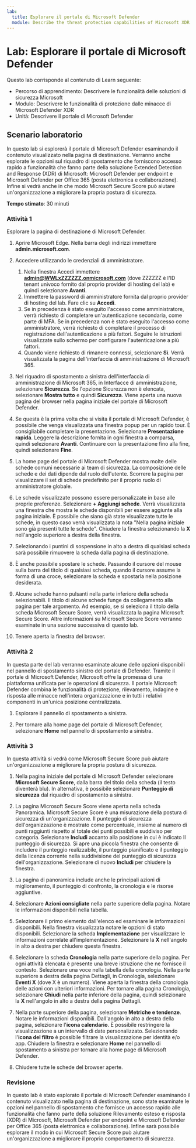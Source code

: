 ```yaml
---
lab:
  title: Esplorare il portale di Microsoft Defender
  module: Describe the threat protection capabilities of Microsoft XDR
---
```


# Lab: Esplorare il portale di Microsoft Defender

Questo lab corrisponde al contenuto di Learn seguente:

- Percorso di apprendimento: Descrivere le funzionalità delle soluzioni di sicurezza Microsoft
- Modulo: Descrivere le funzionalità di protezione dalle minacce di Microsoft Defender XDR
- Unità: Descrivere il portale di Microsoft Defender

## Scenario laboratorio

In questo lab si esplorerà il portale di Microsoft Defender esaminando il contenuto visualizzato nella pagina di destinazione. Verranno anche esplorate le opzioni sul riquadro di spostamento che forniscono accesso rapido a funzionalità che fanno parte della soluzione Extended Detection and Response (XDR) di Microsoft: Microsoft Defender per endpoint e Microsoft Defender per Office 365 (posta elettronica e collaborazione).  Infine si vedrà anche in che modo Microsoft Secure Score può aiutare un'organizzazione a migliorare la propria postura di sicurezza.

**Tempo stimato**: 30 minuti

### Attività 1

Esplorare la pagina di destinazione di Microsoft Defender.

1. Aprire Microsoft Edge. Nella barra degli indirizzi immettere **admin.microsoft.com**.

1. Accedere utilizzando le credenziali di amministratore.
    1. Nella finestra Accedi immettere **admin@WWLxZZZZZZ.onmicrosoft.com** (dove ZZZZZZ è l'ID tenant univoco fornito dal proprio provider di hosting del lab) e quindi selezionare **Avanti**.
    1. Immettere la password di amministratore fornita dal proprio provider di hosting del lab. Fare clic su **Accedi**.
    1. Se in precedenza è stato eseguito l'accesso come amministratore, verrà richiesto di completare un'autenticazione secondaria, come parte di MFA. Se in precedenza non è stato eseguito l'accesso come amministratore, verrà richiesto di completare il processo di registrazione dell'autenticazione a più fattori. Seguire le istruzioni visualizzate sullo schermo per configurare l'autenticazione a più fattori.
    1. Quando viene richiesto di rimanere connessi, selezionare **Sì**. Verrà visualizzata la pagina dell'interfaccia di amministrazione di Microsoft 365.

1. Nel riquadro di spostamento a sinistra dell'interfaccia di amministrazione di Microsoft 365, in Interfacce di amministrazione, selezionare **Sicurezza**.  Se l'opzione Sicurezza non è elencata, selezionare **Mostra tutto** e quindi **Sicurezza**.  Viene aperta una nuova pagina del browser nella pagina iniziale del portale di Microsoft Defender.  

1. Se questa è la prima volta che si visita il portale di Microsoft Defender, è possibile che venga visualizzata una finestra popup per un rapido tour.  È consigliabile completare la presentazione.  Selezionare **Presentazione rapida**.  Leggere la descrizione fornita in ogni finestra a comparsa, quindi selezionare **Avanti**. Continuare con la presentazione fino alla fine, quindi selezionare **Fine**.

1. La home page del portale di Microsoft Defender mostra molte delle schede comuni necessarie ai team di sicurezza. La composizione delle schede e dei dati dipende dal ruolo dell'utente. Scorrere la pagina per visualizzare il set di schede predefinito per il proprio ruolo di amministratore globale.

1. Le schede visualizzate possono essere personalizzate in base alle proprie preferenze.  Selezionare **+ Aggiungi schede**. Verrà visualizzata una finestra che mostra le schede disponibili per essere aggiunte alla pagina iniziale.  È possibile che siano già state visualizzate tutte le schede, in questo caso verrà visualizzata la nota "Nella pagina iniziale sono già presenti tutte le schede". Chiudere la finestra selezionando la **X** nell'angolo superiore a destra della finestra.

1. Selezionando i puntini di sospensione in alto a destra di qualsiasi scheda sarà possibile rimuovere la scheda dalla pagina di destinazione.  

1. È anche possibile spostare le schede. Passando il cursore del mouse sulla barra del titolo di qualsiasi scheda, quando il cursore assume la forma di una croce, selezionare la scheda e spostarla nella posizione desiderata.  

1. Alcune schede hanno pulsanti nella parte inferiore della scheda selezionabili. Il titolo di alcune schede funge da collegamento alla pagina per tale argomento.  Ad esempio, se si seleziona il titolo della scheda Microsoft Secure Score, verrà visualizzata la pagina Microsoft Secure Score.  Altre informazioni su Microsoft Secure Score verranno esaminate in una sezione successiva di questo lab.

1. Tenere aperta la finestra del browser.

### Attività 2

In questa parte del lab verranno esaminate alcune delle opzioni disponibili nel pannello di spostamento sinistro del portale di Defender.  Tramite il portale di Microsoft Defender, Microsoft offre la promessa di una piattaforma unificata per le operazioni di sicurezza. Il portale Microsoft Defender combina le funzionalità di protezione, rilevamento, indagine e risposta alle minacce nell'intera organizzazione e in tutti i relativi componenti in un'unica posizione centralizzata.  

1. Esplorare il pannello di spostamento a sinistra.

1. Per tornare alla home page del portale di Microsoft Defender, selezionare **Home** nel pannello di spostamento a sinistra.

### Attività 3

In questa attività si vedrà come Microsoft Secure Score può aiutare un'organizzazione a migliorare la propria postura di sicurezza.

1. Nella pagina iniziale del portale di Microsoft Defender selezionare **Microsoft Secure Score**, dalla barra del titolo della scheda (il testo diventerà blu).  In alternativa, è possibile selezionare **Punteggio di sicurezza** dal riquadro di spostamento a sinistra.

1. La pagina Microsoft Secure Score viene aperta nella scheda Panoramica. Microsoft Secure Score è una misurazione della postura di sicurezza di un'organizzazione. Il punteggio di sicurezza dell'organizzazione è mostrato come percentuale, insieme al numero di punti raggiunti rispetto al totale dei punti possibili e suddiviso per categoria. Selezionare **Includi** accanto alla posizione in cui è indicato Il punteggio di sicurezza.  Si apre una piccola finestra che consente di includere il punteggio realizzabile, il punteggio pianificato e il punteggio della licenza corrente nella suddivisione del punteggio di sicurezza dell'organizzazione.  Selezionare di nuovo **Includi** per chiudere la finestra.

1. La pagina di panoramica include anche le principali azioni di miglioramento, il punteggio di confronto, la cronologia e le risorse aggiuntive.

1. Selezionare **Azioni consigliate** nella parte superiore della pagina.  Notare le informazioni disponibili nella tabella.  

1. Selezionare il primo elemento dall'elenco ed esaminare le informazioni disponibili. Nella finestra visualizzata notare le opzioni di stato disponibili. Selezionare la scheda **Implementazione** per visualizzare le informazioni correlate all'implementazione. Selezionare la **X** nell'angolo in alto a destra per chiudere questa finestra.

1. Selezionare la scheda **Cronologia** nella parte superiore della pagina.  Per ogni attività elencata è presente una breve istruzione che ne fornisce il contesto.  Selezionare una voce nella tabella della cronologia.  Nella parte superiore a destra della pagina Dettagli, in Cronologia, selezionare **Eventi X** (dove X è un numero).  Viene aperta la finestra della cronologia delle azioni con ulteriori informazioni.  Per tornare alla pagina Cronologia, selezionare **Chiudi** nella parte inferiore della pagina, quindi selezionare la **X** nell'angolo in alto a destra della pagina Dettagli.

1. Nella parte superiore della pagina, selezionare **Metriche e tendenze**.  Notare le informazioni disponibili.  Dall'angolo in alto a destra della pagina, selezionare l'**icona calendario**.  È possibile restringere la visualizzazione a un intervallo di date personalizzato.  Selezionando l'**icona del filtro** è possibile filtrare la visualizzazione per identità e/o app.  Chiudere la finestra e selezionare **Home** nel pannello di spostamento a sinistra per tornare alla home page di Microsoft Defender.

1. Chiudere tutte le schede del browser aperte.

### Revisione

In questo lab è stato esplorato il portale di Microsoft Defender esaminando il contenuto visualizzato nella pagina di destinazione, sono state esaminate le opzioni nel pannello di spostamento che fornisce un accesso rapido alle funzionalità che fanno parte della soluzione Rilevamento esteso e risposta (XDR) di Microsoft, Microsoft Defender per endpoint e Microsoft Defender per Office 365 (posta elettronica e collaborazione).  Infine sarà possibile esplorare il modo in cui Microsoft Secure Score può aiutare un'organizzazione a migliorare il proprio comportamento di sicurezza.
